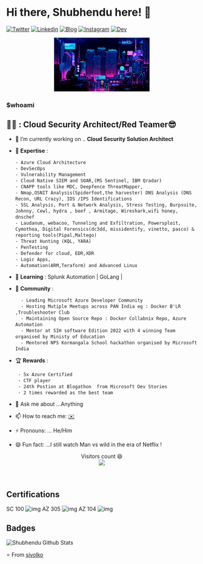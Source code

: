 # Hi there, Shubhendu  here! 👋
[![Twitter](https://img.shields.io/badge/-twitter-000?style=flat&logo=twitter&logoColor=white)](https://twitter.com/myselfshubhendu/)
[![Linkedin](https://img.shields.io/badge/-LinkedIn-blue?style=flat&logo=Linkedin&logoColor=white)](https://www.linkedin.com/in/shubhendu-shubham/)
[![Blog](https://img.shields.io/badge/-blog-c13584?style=flat&labelColor=c13584&logo=blog&logoColor=white)](https://hugs4bugs.me/)
[![Instagram](https://img.shields.io/badge/-Instagram-c13584?style=flat&labelColor=c13584&logo=instagram&logoColor=white)](https://www.instagram.com/shubhendushubham/)
[![Dev](https://img.shields.io/badge/-DEV-%230A0A0A.svg?style=flat&labelColor=000&logo=DEV.to&logoColor=white)](https://dev.to/sivolko/)

<div align="center">
  <img width="50%" src="https://github.com/sivolko/sivolko/blob/master/assets/loficity.gif"  alt="cover" />
</div>



<h3 <b text-align: center> $whoami </b></h3>


## :man_technologist: : Cloud Security Architect/Red Teamer:sunglasses:
      
- 🔭 I’m currently working on .. **Cloud Security Solution Architect**
-  :blue_book: **Expertise** :
  
       - Azure Cloud Architecture
       - DevSecOps 
       - Vulnerability Management
       - Cloud Native SIEM and SOAR,(MS Sentinel, IBM Qradar)
       - CNAPP tools like MDC, Deepfence ThreatMapper, 
       - Nmap,OSNIT Analysis(Spiderfoot,the harvester) DNS Analysis (DNS Recon, URL Crazy), IDS /IPS Identifications
       - SSL Analysis, Port & Network Analysis, Stress Testing, Burpsuite, Johnny, Cewl, hydra , beef , Armitage, Wireshark,wifi honey, dnschef
       - Laudanum, webacoo, Tunneling and Exfiltration, Powersploit, Cymothoa, Digital Forensics(dc3dd, missidentify, vinetto, pasco) & reporting tools(Pipal,Maltego)
       - Threat Hunting (KQL, YARA)
       - PenTesting
       - Defender for cloud, EDR,XDR
       - Logic Apps,
       - Automation(ARM,Teraform) and Advanced Linux   
- 🌱 **Learning** :  Splunk Automation  | GoLang | 
- 👯 **Community** :
  
        - Leading Microsoft Azure Developer Community
        - Hosting Mutiple Meetups across PAN India eg : Docker B'LR ,Troubleshooter Club
        - Maintaining Open Source Repo : Docker Collabnix Repo, Azure Automation
        - Mentor at SIH software Edition 2022 with 4 winning Team organised by Ministy of Education 
        - Mentored NPS Kormangala School hackathon organised by Microsoft India

- :trophy: **Rewards** :
  
       - 5x Azure Certified
       - CTF player
       - 24th Postion at Blogathon  from Microsoft Dev Stories
       - 2 times rewarded as the best team
  
- 💬 Ask me about ...Anything
- 📫 How to reach me: [:envelope:](mailto:shubhendushubham98@gmail.com)
- ⚡ Pronouns: ... He/Him
- 😄 Fun fact: ...I still watch Man vs wild in the era of Netflix !







<p align="center"> 
  Visitors count 😄<br>
  <img src="https://profile-counter.glitch.me/sivolko/count.svg" />
</p>
        


&nbsp;





## Certifications
SC 100 <img src="https://learn.microsoft.com/en-us/media/learn/certification/badges/microsoft-certified-expert-badge.svg" alt="img" width="100"/> AZ 305 <img src="https://learn.microsoft.com/en-us/media/learn/certification/badges/microsoft-certified-expert-badge.svg" alt="img" width="100"/> AZ 104 <img src="https://learn.microsoft.com/en-us/media/learn/certification/badges/microsoft-certified-associate-badge.svg" alt="img" width="100"/>




## Badges 






![Shubhendu Github Stats](https://github-readme-stats.vercel.app/api?username=sivolko&show_icons=true&title_color=fff&icon_color=79ff97&text_color=9f9f9f&bg_color=151515)





⭐️ From [sivolko](https://github.com/sivolko)



